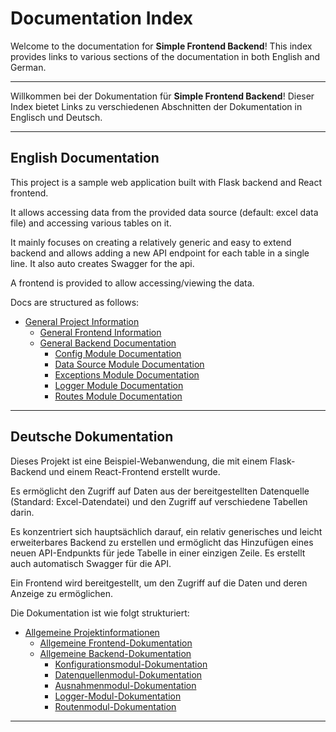 # Documentation Index

Welcome to the documentation for **Simple Frontend Backend**! This index provides links to various sections of the
documentation in both English and German.

---

Willkommen bei der Dokumentation für **Simple Frontend Backend**! Dieser Index bietet Links zu verschiedenen Abschnitten
der Dokumentation in Englisch und Deutsch.

---

## English Documentation

This project is a sample web application built with Flask backend and React frontend.

It allows accessing data from the provided data source (default: excel data file) and accessing various tables on it.

It mainly focuses on creating a relatively generic and easy to extend backend and allows adding a new API endpoint for
each table in a single line. It also auto creates Swagger for the api.

A frontend is provided to allow accessing/viewing the data.

Docs are structured as follows:

- [General Project Information](./en/project_info.md)
    - [General Frontend Information](./en/frontend/frontend.md)
    - [General Backend Documentation](./en/backend/app.md)
        - [Config Module Documentation](./en/backend/config.md)
        - [Data Source Module Documentation](./en/backend/data_source.md)
        - [Exceptions Module Documentation](./en/backend/exceptions.md)
        - [Logger Module Documentation](./en/backend/logger.md)
        - [Routes Module Documentation](./en/backend/routes.md)

---

## Deutsche Dokumentation

Dieses Projekt ist eine Beispiel-Webanwendung, die mit einem Flask-Backend und einem React-Frontend erstellt wurde.

Es ermöglicht den Zugriff auf Daten aus der bereitgestellten Datenquelle (Standard: Excel-Datendatei) und den Zugriff
auf verschiedene Tabellen darin.

Es konzentriert sich hauptsächlich darauf, ein relativ generisches und leicht erweiterbares Backend zu erstellen und
ermöglicht das Hinzufügen eines neuen API-Endpunkts für jede Tabelle in einer einzigen Zeile. Es erstellt auch
automatisch Swagger für die API.

Ein Frontend wird bereitgestellt, um den Zugriff auf die Daten und deren Anzeige zu ermöglichen.

Die Dokumentation ist wie folgt strukturiert:

- [Allgemeine Projektinformationen](./de/project_info.md)
    - [Allgemeine Frontend-Dokumentation](./de/frontend/frontend.md)
    - [Allgemeine Backend-Dokumentation](./de/backend/app.md)
        - [Konfigurationsmodul-Dokumentation](./de/backend/config.md)
        - [Datenquellenmodul-Dokumentation](./de/backend/data_source.md)
        - [Ausnahmenmodul-Dokumentation](./de/backend/exceptions.md)
        - [Logger-Modul-Dokumentation](./de/backend/logger.md)
        - [Routenmodul-Dokumentation](./de/backend/routes.md)

---
